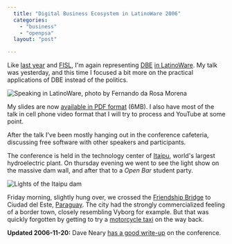 ```yaml
---
  title: "Digital Business Ecosystem in LatinoWare 2006"
  categories: 
    - "business"
    - "openpsa"
  layout: "post"

---
```

Like [last year][1] and [FISL][3], I'm again representing [DBE][4] [in LatinoWare][2]. My talk was yesterday, and this time I focused a bit more on the practical applications of DBE instead of the politics.

![Speaking in LatinoWare, photo by Fernando da Rosa Morena](https://s3.eu-central-1.amazonaws.com/bergie-iki-fi/Speaking_in_LatinoWare_Foz_do_Iguacu.jpg)

My slides are now [available in PDF format](https://s3.eu-central-1.amazonaws.com/bergie-iki-fi/dbe-latinoware-2006.pdf") (6MB). I also have most of the talk in cell phone video format that I will try to process and YouTube at some point. 

After the talk I've been mostly hanging out in the conference cafeteria, discussing free software with other speakers and participants. 

The conference is held in the technology center of [Itaipu][5], world's largest hydroelectric plant. On thursday evening we went to see the light show on the massive dam wall, and after that to a _Open Bar_ student party.

![Lights of the Itaipu dam](https://s3.eu-central-1.amazonaws.com/bergie-iki-fi/Itaipu_dam_lights.jpg)

Friday morning, slightly hung over, we crossed the [Friendship Bridge][6] to Ciudad del Este, [Paraguay][8]. The city had the strongly commercialized feeling of a border town, closely resembling Vyborg for example. But that was quickly forgotten by getting to try a [motorcycle taxi][7] on the way back.

__Updated 2006-11-20:__ Dave Neary [has a good write-up][9] on the conference.

[1]: http://bergie.iki.fi/blog/digital-business-ecosystem-slides-from-curitiba/
[2]: http://bergie.iki.fi/blog/going-to-latinoware/
[3]: http://bergie.iki.fi/blog/digital-business-ecosystem-in-fisl/
[4]: http://www.digital-ecosystem.org/
[5]: http://en.wikipedia.org/wiki/Itaipu
[6]: http://en.wikipedia.org/wiki/Friendship_Bridge_%28Paraguay%E2%80%93Brazil%29
[7]: http://bergie.iki.fi/moblog/2006-11-17-1163782809
[8]: http://en.wikipedia.org/wiki/Paraguay
[9]: http://blogs.gnome.org/view/bolsh/2006/11/20/0
